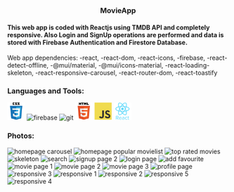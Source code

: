 <h3 align="center">MovieApp</h3>

<h4>This web app is coded with Reactjs using TMDB API and completely responsive. Also Login and SignUp operations are performed and data is stored with Firebase Authentication and Firestore Database.</h4>
<p align="left">
  Web app dependencies:
-react,
-react-dom,
-react-icons,
-firebase,
-react-detect-offline,
-@mui/material,
-@mui/icons-material,
-react-loading-skeleton,
-react-responsive-carousel,
-react-router-dom,
-react-toastify
</p>

<h3 align="left">Languages and Tools:</h3>
<p align="left"><img src="https://raw.githubusercontent.com/devicons/devicon/master/icons/css3/css3-original-wordmark.svg" alt="css3" width="40" height="40"/> </a><img src="https://www.vectorlogo.zone/logos/firebase/firebase-icon.svg" alt="firebase" width="40" height="40"/> </a><img src="https://www.vectorlogo.zone/logos/git-scm/git-scm-icon.svg" alt="git" width="40" height="40"/> </a><img src="https://raw.githubusercontent.com/devicons/devicon/master/icons/html5/html5-original-wordmark.svg" alt="html5" width="40" height="40"/> </a><img src="https://raw.githubusercontent.com/devicons/devicon/master/icons/javascript/javascript-original.svg" alt="javascript" width="40" height="40"/> </a><img src="https://raw.githubusercontent.com/devicons/devicon/master/icons/react/react-original-wordmark.svg" alt="react" width="40" height="40"/> </a> </p>

<h3 align="left">Photos:</h3>

![homepage carousel](https://github.com/user-attachments/assets/70f8be4c-72fa-4024-a00e-290ce982e02e)
![homepage popular movielist](https://github.com/user-attachments/assets/ca87c8d0-94f0-4f0b-9a35-f86e489b50c1)
![top rated movies](https://github.com/user-attachments/assets/b7dd7bae-0559-473b-a132-76122d64a3c5)
![skeleton](https://github.com/user-attachments/assets/09b0dbb6-3d77-4545-939e-8b5c2897cf78)
![search](https://github.com/user-attachments/assets/da255a7d-a585-40e9-92eb-ce459cc8c340)
![signup page 2](https://github.com/user-attachments/assets/faed55e6-02f5-4c44-b989-1f8f8adc5c83)
![login page](https://github.com/user-attachments/assets/cf6cf663-f956-4d08-b90e-008ecc187f9b)
![add favourite](https://github.com/user-attachments/assets/4c3dae88-290f-497c-a865-bf41f037e769)
![movie page 1](https://github.com/user-attachments/assets/acb9d757-efa8-437f-9601-33833189a3cb)
![movie page 2](https://github.com/user-attachments/assets/11c0e529-453f-48bf-ba31-c9da02e465b3)
![movie page 3](https://github.com/user-attachments/assets/5a59ba6c-5b2f-42c4-b9d4-44cf7cf19f82)
![profile page](https://github.com/user-attachments/assets/7ca57826-cb64-463e-b2f4-dd79fa3b4441)
![responsive 3](https://github.com/user-attachments/assets/dc13312c-78ef-46d5-ba1e-b05ceeba36a6)
![responsive 1](https://github.com/user-attachments/assets/6cf071bd-3ed6-46d2-bcba-7278e5f45127)
![responsive 2](https://github.com/user-attachments/assets/b4121ba3-e643-4f6d-b602-b68f5ee83e70)
![responsive 5](https://github.com/user-attachments/assets/18af8e8a-353a-44b4-8d83-28a9ddb46a25)
![responsive 4](https://github.com/user-attachments/assets/584d865a-c4ef-4edf-bd91-783124b7ca8f)
